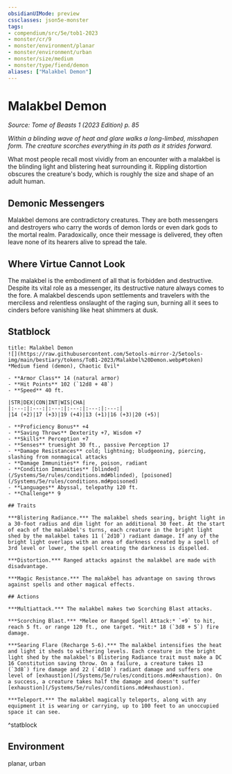 ```yaml
---
obsidianUIMode: preview
cssclasses: json5e-monster
tags:
- compendium/src/5e/tob1-2023
- monster/cr/9
- monster/environment/planar
- monster/environment/urban
- monster/size/medium
- monster/type/fiend/demon
aliases: ["Malakbel Demon"]
---
```

# Malakbel Demon
*Source: Tome of Beasts 1 (2023 Edition) p. 85*  

*Within a blinding wave of heat and glare walks a long-limbed, misshapen form. The creature scorches everything in its path as it strides forward.*

What most people recall most vividly from an encounter with a malakbel is the blinding light and blistering heat surrounding it. Rippling distortion obscures the creature's body, which is roughly the size and shape of an adult human.

## Demonic Messengers

Malakbel demons are contradictory creatures. They are both messengers and destroyers who carry the words of demon lords or even dark gods to the mortal realm. Paradoxically, once their message is delivered, they often leave none of its hearers alive to spread the tale.

## Where Virtue Cannot Look

The malakbel is the embodiment of all that is forbidden and destructive. Despite its vital role as a messenger, its destructive nature always comes to the fore. A malakbel descends upon settlements and travelers with the merciless and relentless onslaught of the raging sun, burning all it sees to cinders before vanishing like heat shimmers at dusk.

## Statblock

```ad-statblock
title: Malakbel Demon
![](https://raw.githubusercontent.com/5etools-mirror-2/5etools-img/main/bestiary/tokens/ToB1-2023/Malakbel%20Demon.webp#token)
*Medium fiend (demon), Chaotic Evil*

- **Armor Class** 14 (natural armor)
- **Hit Points** 102 (`12d8 + 48`)
- **Speed** 40 ft.

|STR|DEX|CON|INT|WIS|CHA|
|:---:|:---:|:---:|:---:|:---:|:---:|
|14 (+2)|17 (+3)|19 (+4)|13 (+1)|16 (+3)|20 (+5)|

- **Proficiency Bonus** +4
- **Saving Throws** Dexterity +7, Wisdom +7
- **Skills** Perception +7
- **Senses** truesight 30 ft., passive Perception 17
- **Damage Resistances** cold; lightning; bludgeoning, piercing, slashing from nonmagical attacks
- **Damage Immunities** fire, poison, radiant
- **Condition Immunities** [blinded](/Systems/5e/rules/conditions.md#blinded), [poisoned](/Systems/5e/rules/conditions.md#poisoned)
- **Languages** Abyssal, telepathy 120 ft.
- **Challenge** 9

## Traits

***Blistering Radiance.*** The malakbel sheds searing, bright light in a 30-foot radius and dim light for an additional 30 feet. At the start of each of the malakbel's turns, each creature in the bright light shed by the malakbel takes 11 (`2d10`) radiant damage. If any of the bright light overlaps with an area of darkness created by a spell of 3rd level or lower, the spell creating the darkness is dispelled.

***Distortion.*** Ranged attacks against the malakbel are made with disadvantage.

***Magic Resistance.*** The malakbel has advantage on saving throws against spells and other magical effects.

## Actions

***Multiattack.*** The malakbel makes two Scorching Blast attacks.

***Scorching Blast.*** *Melee or Ranged Spell Attack:* `+9` to hit, reach 5 ft. or range 120 ft., one target. *Hit:* 18 (`3d8 + 5`) fire damage.

***Searing Flare (Recharge 5-6).*** The malakbel intensifies the heat and light it sheds to withering levels. Each creature in the bright light shed by the malakbel's Blistering Radiance trait must make a DC 16 Constitution saving throw. On a failure, a creature takes 13 (`3d8`) fire damage and 22 (`4d10`) radiant damage and suffers one level of [exhaustion](/Systems/5e/rules/conditions.md#exhaustion). On a success, a creature takes half the damage and doesn't suffer [exhaustion](/Systems/5e/rules/conditions.md#exhaustion).

***Teleport.*** The malakbel magically teleports, along with any equipment it is wearing or carrying, up to 100 feet to an unoccupied space it can see.
```
^statblock

## Environment

planar, urban